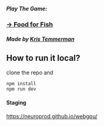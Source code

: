 
##### Play The Game:
### [ -> Food for Fish](https://foodforfish.org)



##### Made by [Kris Temmerman](http://neuroproductions.be)



## How to run it local?
clone the repo and

```
npm install
npm run dev
```


#### Staging
https://neuroprod.github.io/webgpu/

